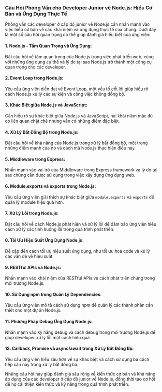 ### Câu Hỏi Phỏng Vấn cho Developer Junior về Node.js: Hiểu Cơ Bản và Ứng Dụng Thực Tế

Phỏng vấn các developer ở cấp độ junior về Node.js cần nhấn mạnh vào việc hiểu cơ bản về các khái niệm và ứng dụng thực tế của chúng. Dưới đây là một số câu hỏi quan trọng có thể giúp đánh giá hiểu biết của ứng viên:

#### 1. Node.js - Tầm Quan Trọng và Ứng Dụng:

Đặt câu hỏi về tầm quan trọng của Node.js trong việc phát triển web, cùng với những ứng dụng cụ thể và lý do tại sao Node.js trở thành một công cụ quan trọng cho các developer.

#### 2. Event Loop trong Node.js:

Yêu cầu ứng viên diễn đạt về Event Loop, một yếu tố cốt lõi giúp hiểu rõ cách Node.js xử lý các sự kiện và công việc không đồng bộ.

#### 3. Khác Biệt giữa Node.js và JavaScript:

Cần hiểu rõ sự khác biệt giữa Node.js và JavaScript, hai khái niệm mặc dù có liên quan chặt chẽ nhưng vẫn có những điểm đặc biệt.

#### 4. Xử Lý Bất Đồng Bộ trong Node.js:

Đặt câu hỏi về khả năng của Node.js trong xử lý bất đồng bộ, một trong những điểm mạnh của nó và cách mà Node.js thực hiện điều này.

#### 5. Middleware trong Express:

Nhấn mạnh vào vai trò của Middleware trong Express framework và lý do tại sao chúng cần được sử dụng trong việc xây dựng ứng dụng web.

#### 6. Module.exports và exports trong Node.js:

Yêu cầu ứng viên giải thích sự khác biệt giữa `module.exports` và `exports` để quản lý module hiệu quả hơn.

#### 7. Xử Lý Lỗi trong Node.js:

Đặt câu hỏi về cách Node.js phát hiện và xử lý lỗi để đảm bảo ứng viên hiểu cách xử lý các tình huống lỗi trong quá trình phát triển.

#### 8. Tối Ưu Hiệu Suất Ứng Dụng Node.js:

Đề cập đến cách tối ưu hiệu suất ứng dụng, như tối ưu hoá code và xử lý các vấn đề về hiệu suất.

#### 9. RESTful APIs và Node.js:

Nhấn mạnh vào khái niệm của RESTful APIs và cách phát triển chúng trong môi trường Node.js.

#### 10. Sử Dụng npm trong Quản Lý Dependencies:

Yêu cầu ứng viên mô tả cách sử dụng npm để quản lý các thành phần cần thiết cho một dự án Node.js.

#### 11. Phương Pháp Debug Ứng Dụng Node.js:

Nhấn mạnh vào kỹ năng debug và cách debug trong môi trường Node.js để giúp developer xử lý lỗi một cách hiệu quả.

#### 12. Callback, Promise và async/await trong Xử Lý Bất Đồng Bộ:

Yêu cầu ứng viên hiểu sâu hơn về sự khác biệt và cách sử dụng ba cách tiếp cận này trong xử lý bất đồng bộ.

Những câu hỏi này giúp đánh giá sâu rộng về kiến thức cơ bản và khả năng áp dụng của các developer ở cấp độ junior về Node.js, đồng thời tạo cơ hội để họ cải thiện kiến thức và kỹ năng trong quá trình phát triển.
